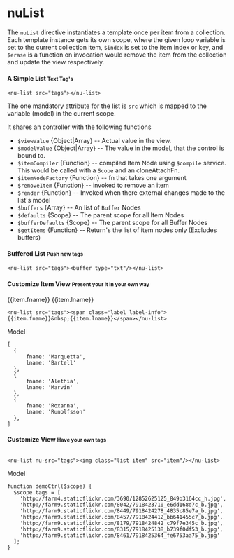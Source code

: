 # nuList

The `nuList` directive instantiates a template once per item from a collection. Each template instance gets its own scope, where the given loop variable is set to the current collection item, `$index` is set to the item index or key, and `$erase` is a function on invocation would remove the item from the collection and update the view respectively.

#### A Simple List <small>Text Tag's</small>

<nu-list src="tags" ng-init="tags=['This', 'is', 'a', 'Tag', 'List']"></nu-list>

    <nu-list src="tags"></nu-list>

The one mandatory attribute for the list is `src` which is mapped to the variable (model) in the current scope.

It shares an controller with the following functions
* `$viewValue` {Object|Array} -- Actual value in the view.
* `$modelValue` {Object|Array} -- The value in the model, that the control is bound to.
* `$itemCompiler` {Function} -- compiled Item Node using `$compile` service. This would be called with a `Scope` and an cloneAttachFn.
* `$itemNodeFactory` {Function} -- fn that takes one argument
* `$removeItem` {Function} -- invoked to remove an item
* `$render` {Function} -- Invoked when there external changes made to the list's model
* `$buffers` {Array} -- An list of `Buffer` Nodes
* `$defaults` {Scope} -- The parent scope for all Item Nodes
* `$bufferDefaults` {Scope} -- The parent scope for all Buffer Nodes
* `$getItems` {Function} -- Return's the list of item nodes only (Excludes buffers)


#### Buffered List <small>Push new tags</small>

<nu-list src="tags2" ng-init="tags2=['This', 'is', 'a', 'Tag', 'List']"><buffer type="txt"/></nu-list>

    <nu-list src="tags"><buffer type="txt"/></nu-list>



#### Customize Item View <small>Present your it in your own way</small>

<nu-list src="tags3" ng-init="tags3 = [
    {fname: 'Marquetta',lname: 'Bartell'},
    {fname: 'Alethia', lname: 'Marvin'},
    {fname: 'Roxanna',lname: 'Runolfsson'}
  ]
"><span class="label label-info" ng-click="$erase()">{{item.fname}}&nbsp;{{item.lname}}</span></nu-list>

    <nu-list src="tags"><span class="label label-info">{{item.fname}}&nbsp;{{item.lname}}</span></nu-list>

Model

    [
      {
          fname: 'Marquetta',
          lname: 'Bartell'
      },
      {
          fname: 'Alethia',
          lname: 'Marvin'
      },
      {
          fname: 'Roxanna',
          lname: 'Runolfsson'
      },
    ]

#### Customize View <small>Have your own tags</small>

<nu-list src="tags4" ng-init="tags4 = [
    'http://farm4.staticflickr.com/3690/12852625125_849b3164cc_h.jpg',
    'http://farm9.staticflickr.com/8042/7918423710_e6dd168d7c_b.jpg',
    'http://farm9.staticflickr.com/8449/7918424278_4835c85e7a_b.jpg',
    'http://farm9.staticflickr.com/8457/7918424412_bb641455c7_b.jpg',
    'http://farm9.staticflickr.com/8179/7918424842_c79f7e345c_b.jpg',
    'http://farm9.staticflickr.com/8315/7918425138_b739f0df53_b.jpg',
    'http://farm9.staticflickr.com/8461/7918425364_fe6753aa75_b.jpg'
  ]"><img class="list item" nu-src="item"/></nu-list>

    <nu-list nu-src="tags"><img class="list item" src="item"/></nu-list>

Model

    function demoCtrl($scope) {
      $scope.tags = [
        'http://farm4.staticflickr.com/3690/12852625125_849b3164cc_h.jpg',
        'http://farm9.staticflickr.com/8042/7918423710_e6dd168d7c_b.jpg',
        'http://farm9.staticflickr.com/8449/7918424278_4835c85e7a_b.jpg',
        'http://farm9.staticflickr.com/8457/7918424412_bb641455c7_b.jpg',
        'http://farm9.staticflickr.com/8179/7918424842_c79f7e345c_b.jpg',
        'http://farm9.staticflickr.com/8315/7918425138_b739f0df53_b.jpg',
        'http://farm9.staticflickr.com/8461/7918425364_fe6753aa75_b.jpg'
      ];
    }

